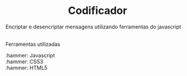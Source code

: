 <h1 align="center">Codificador</h1>
<p> Encriptar e desencriptar mensagens utilizando ferramentas do javascript</>
<br>
<br>
<p>Ferramentas utilizadas</p>
:hammer: Javascript
<br>
:hammer: CSS3
<br>
:hammer: HTML5
